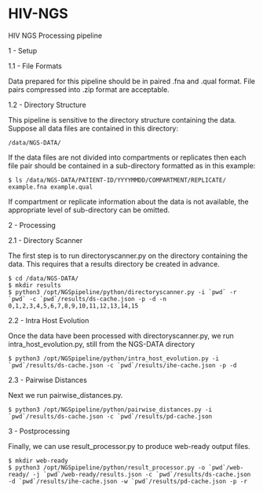 HIV-NGS
=======

HIV NGS Processing pipeline

1 - Setup

1.1 - File Formats

Data prepared for this pipeline should be in paired .fna and .qual format. File pairs compressed into .zip format are acceptable.

1.2 -  Directory Structure

This pipeline is sensitive to the directory structure containing the data. Suppose all data files are contained in this directory:

    /data/NGS-DATA/

If the data files are not divided into compartments or replicates then each file pair should be contained in a sub-directory formatted as in this example:

    $ ls /data/NGS-DATA/PATIENT-ID/YYYYMMDD/COMPARTMENT/REPLICATE/
    example.fna example.qual

If compartment or replicate information about the data is not available, the appropriate level of sub-directory can be omitted.

2 - Processing

2.1 - Directory Scanner

The first step is to run directoryscanner.py on the directory containing the data. This requires that a results directory be created in advance.

    $ cd /data/NGS-DATA/
    $ mkdir results
    $ python3 /opt/NGSpipeline/python/directoryscanner.py -i `pwd` -r `pwd` -c `pwd`/results/ds-cache.json -p -d -n 0,1,2,3,4,5,6,7,8,9,10,11,12,13,14,15

2.2 - Intra Host Evolution

Once the data have been processed with directoryscanner.py, we run intra_host_evolution.py, still from the NGS-DATA directory

    $ python3 /opt/NGSpipeline/python/intra_host_evolution.py -i `pwd`/results/ds-cache.json -c `pwd`/results/ihe-cache.json -p -d

2.3 - Pairwise Distances

Next we run pairwise_distances.py.

    $ python3 /opt/NGSpipeline/python/pairwise_distances.py -i `pwd`/results/ds-cache.json -c `pwd`/results/pd-cache.json

3 - Postprocessing

Finally, we can use result_processor.py to produce web-ready output files.

    $ mkdir web-ready
    $ python3 /opt/NGSpipeline/python/result_processor.py -o `pwd`/web-ready/ -j `pwd`/web-ready/results.json -c `pwd`/results/ds-cache.json -d `pwd`/results/ihe-cache.json -w `pwd`/results/pd-cache.json -p -r
